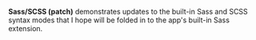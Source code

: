 **Sass/SCSS (patch)** demonstrates updates to the built-in Sass and SCSS syntax
modes that I hope will be folded in to the app's built-in Sass extension.
